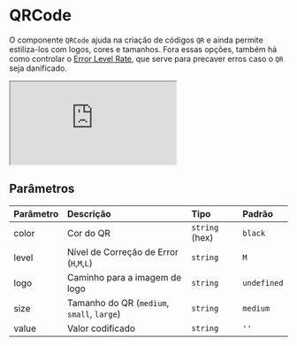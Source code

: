 # QRCode

O componente `QRCode` ajuda na criação de códigos `QR` e ainda permite estiliza-los com logos, cores e tamanhos. Fora essas opções, também há como controlar o [Error Level Rate](https://blog.qrstuff.com/2011/12/14/qr-code-error-correction), que serve para precaver erros caso o `QR` seja danificado.

<!-- @example ./example/Example.html-->
<div class="iframe-wrapper">
  <iframe src="https://bundlebrowser.mambaweb.now.sh/#!/qrcode"></iframe>
</div>

## Parâmetros

| Parâmetro | Descrição                                   | Tipo            | Padrão     |
| :-------- | :------------------------------------------ | :-------------- | :--------- |
| color     | Cor do QR                                   | `string` (hex)  | `black`    |
| level     | Nível de Correção de Error (`H`,`M`,`L`)    | `string`        | `M`        |
| logo      | Caminho para a imagem de logo               | `string`        | `undefined`|
| size      | Tamanho do QR (`medium`, `small`, `large`)  | `string`        | `medium`   |
| value     | Valor codificado                            | `string`        | `''`       |
